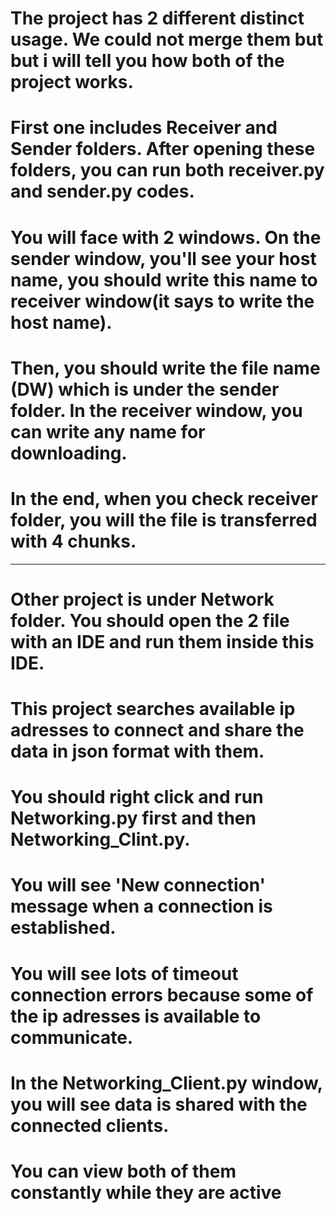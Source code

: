 # The project has 2 different distinct usage. We could not merge them but but i will tell you how both of the project works. 
# First one includes Receiver and Sender folders. After opening these folders, you can run both receiver.py and sender.py codes.
# You will face with 2 windows. On the sender window, you'll see your host name, you should write this name to receiver window(it says to write the host name). 
# Then, you should write the file name (DW) which is under the sender folder. In the receiver window, you can write any name for downloading. 
# In the end, when you check receiver folder, you will the file is transferred with 4 chunks.

------------------------

# Other project is under Network folder. You should open the 2 file with an IDE and run them inside this IDE. 
# This project searches available ip adresses to connect and share the data in json format with them.
# You should right click and run Networking.py first and then Networking_Clint.py.
# You will see 'New connection' message when a connection is established.
# You will see lots of timeout connection errors because some of the ip adresses is available to communicate.
# In the Networking_Client.py window, you will see data is shared with the connected clients.
# You can view both of them constantly while they are active


